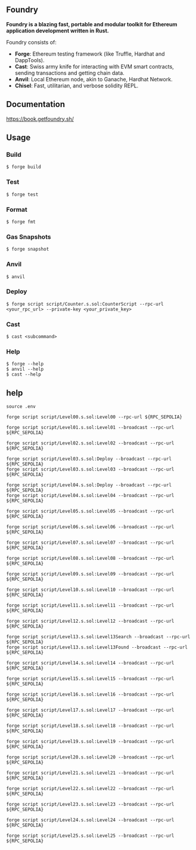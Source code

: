 ## Foundry

**Foundry is a blazing fast, portable and modular toolkit for Ethereum application development written in Rust.**

Foundry consists of:

- **Forge**: Ethereum testing framework (like Truffle, Hardhat and DappTools).
- **Cast**: Swiss army knife for interacting with EVM smart contracts, sending transactions and getting chain data.
- **Anvil**: Local Ethereum node, akin to Ganache, Hardhat Network.
- **Chisel**: Fast, utilitarian, and verbose solidity REPL.

## Documentation

https://book.getfoundry.sh/

## Usage

### Build

```shell
$ forge build
```

### Test

```shell
$ forge test
```

### Format

```shell
$ forge fmt
```

### Gas Snapshots

```shell
$ forge snapshot
```

### Anvil

```shell
$ anvil
```

### Deploy

```shell
$ forge script script/Counter.s.sol:CounterScript --rpc-url <your_rpc_url> --private-key <your_private_key>
```

### Cast

```shell
$ cast <subcommand>
```

### Help

```shell
$ forge --help
$ anvil --help
$ cast --help
```

## help

```shell
source .env

forge script script/Level00.s.sol:Level00 --rpc-url ${RPC_SEPOLIA}

forge script script/Level01.s.sol:Level01 --broadcast --rpc-url ${RPC_SEPOLIA}

forge script script/Level02.s.sol:Level02 --broadcast --rpc-url ${RPC_SEPOLIA}

forge script script/Level03.s.sol:Deploy --broadcast --rpc-url ${RPC_SEPOLIA}
forge script script/Level03.s.sol:Level03 --broadcast --rpc-url ${RPC_SEPOLIA}

forge script script/Level04.s.sol:Deploy --broadcast --rpc-url ${RPC_SEPOLIA}
forge script script/Level04.s.sol:Level04 --broadcast --rpc-url ${RPC_SEPOLIA}

forge script script/Level05.s.sol:Level05 --broadcast --rpc-url ${RPC_SEPOLIA}

forge script script/Level06.s.sol:Level06 --broadcast --rpc-url ${RPC_SEPOLIA}

forge script script/Level07.s.sol:Level07 --broadcast --rpc-url ${RPC_SEPOLIA}

forge script script/Level08.s.sol:Level08 --broadcast --rpc-url ${RPC_SEPOLIA}

forge script script/Level09.s.sol:Level09 --broadcast --rpc-url ${RPC_SEPOLIA}

forge script script/Level10.s.sol:Level10 --broadcast --rpc-url ${RPC_SEPOLIA}

forge script script/Level11.s.sol:Level11 --broadcast --rpc-url ${RPC_SEPOLIA}

forge script script/Level12.s.sol:Level12 --broadcast --rpc-url ${RPC_SEPOLIA}

forge script script/Level13.s.sol:Level13Search --broadcast --rpc-url ${RPC_SEPOLIA}
forge script script/Level13.s.sol:Level13Found --broadcast --rpc-url ${RPC_SEPOLIA}

forge script script/Level14.s.sol:Level14 --broadcast --rpc-url ${RPC_SEPOLIA}

forge script script/Level15.s.sol:Level15 --broadcast --rpc-url ${RPC_SEPOLIA}

forge script script/Level16.s.sol:Level16 --broadcast --rpc-url ${RPC_SEPOLIA}

forge script script/Level17.s.sol:Level17 --broadcast --rpc-url ${RPC_SEPOLIA}

forge script script/Level18.s.sol:Level18 --broadcast --rpc-url ${RPC_SEPOLIA}

forge script script/Level19.s.sol:Level19 --broadcast --rpc-url ${RPC_SEPOLIA}

forge script script/Level20.s.sol:Level20 --broadcast --rpc-url ${RPC_SEPOLIA}

forge script script/Level21.s.sol:Level21 --broadcast --rpc-url ${RPC_SEPOLIA}

forge script script/Level22.s.sol:Level22 --broadcast --rpc-url ${RPC_SEPOLIA}

forge script script/Level23.s.sol:Level23 --broadcast --rpc-url ${RPC_SEPOLIA}

forge script script/Level24.s.sol:Level24 --broadcast --rpc-url ${RPC_SEPOLIA}

forge script script/Level25.s.sol:Level25 --broadcast --rpc-url ${RPC_SEPOLIA}
```
